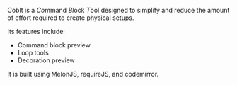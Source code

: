 Coblt is a *Co*mmand *Bl*ock *T*ool designed to simplify and reduce the amount of effort required to create physical setups.

Its features include:

- Command block preview
- Loop tools
- Decoration preview

It is built using MelonJS, requireJS, and codemirror.

